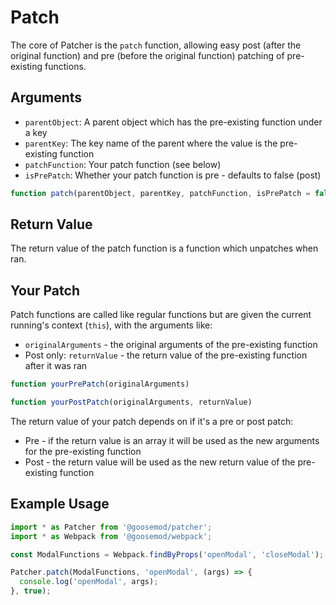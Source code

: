 # Patch

The core of Patcher is the `patch` function, allowing easy post (after the original function) and pre (before the original function) patching of pre-existing functions.


## Arguments

  - `parentObject`: A parent object which has the pre-existing function under a key
  - `parentKey`: The key name of the parent where the value is the pre-existing function
  - `patchFunction`: Your patch function (see below)
  - `isPrePatch`: Whether your patch function is pre - defaults to false (post)

```js
function patch(parentObject, parentKey, patchFunction, isPrePatch = false)
```


## Return Value

The return value of the patch function is a function which unpatches when ran.


## Your Patch

Patch functions are called like regular functions but are given the current running's context (`this`), with the arguments like:
  - `originalArguments` - the original arguments of the pre-existing function
  - Post only: `returnValue` - the return value of the pre-existing function after it was ran

```js
function yourPrePatch(originalArguments)
```

```js
function yourPostPatch(originalArguments, returnValue)
```

The return value of your patch depends on if it's a pre or post patch:
  - Pre - if the return value is an array it will be used as the new arguments for the pre-existing function
  - Post - the return value will be used as the new return value of the pre-existing function


## Example Usage

```js
import * as Patcher from '@goosemod/patcher';
import * as Webpack from '@goosemod/webpack';

const ModalFunctions = Webpack.findByProps('openModal', 'closeModal');

Patcher.patch(ModalFunctions, 'openModal', (args) => {
  console.log('openModal', args);
}, true);
```
